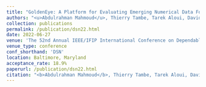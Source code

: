 ```yaml
---
title: "GoldenEye: A Platform for Evaluating Emerging Numerical Data Formats in DNN Accelerators"
authors: "<u>Abdulrahman Mahmoud</u>, Thierry Tambe, Tarek Aloui, David Brooks, Gu-Yeon Wei"
collection: publications
permalink: /publication/dsn22.html
date: 2022-06-27
venue: 'The 52nd Annual IEEE/IFIP International Conference on Dependable Systems and Networks'
venue_type: conference
conf_shorthand: 'DSN'
location: Baltimore, Maryland 
acceptance_rate: 18.9%
paperurl: /publication/dsn22.html
citation: "<b>Abdulrahman Mahmoud</b>, Thierry Tambe, Tarek Aloui, David Brooks. 2022. &quot;GoldenEye: A Platform for Evaluating Emerging Numerical Data Formats in DNN Accelerators,&quot; <i> 2022 International Conference on Dependable Systems and Networks (DSN)</i>, Balitmore, Maryland 2022."
---
```

